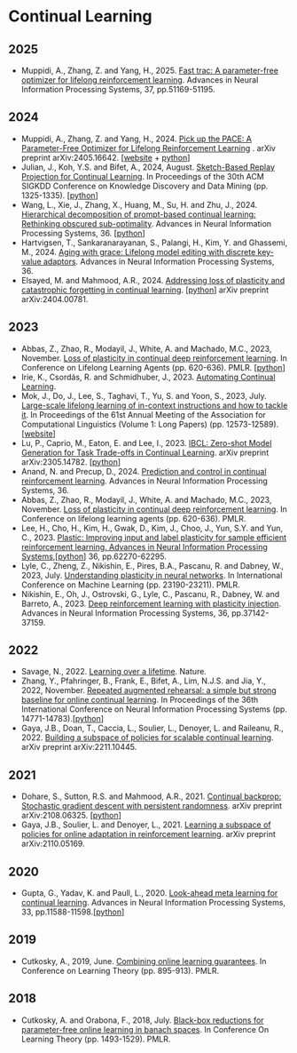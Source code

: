 # Continual Learning
## 2025
* Muppidi, A., Zhang, Z. and Yang, H., 2025. [Fast trac: A parameter-free optimizer for lifelong reinforcement learning](https://proceedings.neurips.cc/paper_files/paper/2024/file/5b76d77e7095c6480ed827b85f0c2878-Paper-Conference.pdf). Advances in Neural Information Processing Systems, 37, pp.51169-51195.
## 2024
* Muppidi, A., Zhang, Z. and Yang, H., 2024. [Pick up the PACE: A Parameter-Free Optimizer for Lifelong Reinforcement Learning](https://arxiv.org/abs/2405.16642)
. arXiv preprint arXiv:2405.16642. [[website](https://computationalrobotics.seas.harvard.edu/TRAC/) + [python](https://github.com/ComputationalRobotics/TRAC?tab=readme-ov-file)]
* Julian, J., Koh, Y.S. and Bifet, A., 2024, August. [Sketch-Based Replay Projection for Continual Learning](https://dl.acm.org/doi/pdf/10.1145/3637528.3671714). In Proceedings of the 30th ACM SIGKDD Conference on Knowledge Discovery and Data Mining (pp. 1325-1335). [[python](https://github.com/jjul482/Sketched-Replay-Projection)]
* Wang, L., Xie, J., Zhang, X., Huang, M., Su, H. and Zhu, J., 2024. [Hierarchical decomposition of prompt-based continual learning: Rethinking obscured sub-optimality](https://proceedings.neurips.cc/paper_files/paper/2023/file/d9f8b5abc8e0926539ecbb492af7b2f1-Paper-Conference.pdf). Advances in Neural Information Processing Systems, 36. [[python](https://github.com/thu-ml/HiDe-Prompt)]
* Hartvigsen, T., Sankaranarayanan, S., Palangi, H., Kim, Y. and Ghassemi, M., 2024. [Aging with grace: Lifelong model editing with discrete key-value adaptors](https://proceedings.neurips.cc/paper_files/paper/2023/file/95b6e2ff961580e03c0a662a63a71812-Paper-Conference.pdf). Advances in Neural Information Processing Systems, 36.
* Elsayed, M. and Mahmood, A.R., 2024. [Addressing loss of plasticity and catastrophic forgetting in continual learning](https://arxiv.org/pdf/2404.00781). [[python](https://github.com/mohmdelsayed/upgd)] arXiv preprint arXiv:2404.00781.
## 2023
* Abbas, Z., Zhao, R., Modayil, J., White, A. and Machado, M.C., 2023, November. [Loss of plasticity in continual deep reinforcement learning](https://www.nature.com/articles/s41586-024-07711-7). In Conference on Lifelong Learning Agents (pp. 620-636). PMLR. [[python](https://github.com/shibhansh/loss-of-plasticity)]
* Irie, K., Csordás, R. and Schmidhuber, J., 2023. [Automating Continual Learning](https://openreview.net/pdf?id=5twh6pM4SR).
* Mok, J., Do, J., Lee, S., Taghavi, T., Yu, S. and Yoon, S., 2023, July. [Large-scale lifelong learning of in-context instructions and how to tackle it](https://aclanthology.org/2023.acl-long.703.pdf). In Proceedings of the 61st Annual Meeting of the Association for Computational Linguistics (Volume 1: Long Papers) (pp. 12573-12589). [[website](https://aclanthology.org/2023.acl-long.703/)]
* Lu, P., Caprio, M., Eaton, E. and Lee, I., 2023. [IBCL: Zero-shot Model Generation for Task Trade-offs in Continual Learning](https://arxiv.org/pdf/2305.14782). arXiv preprint arXiv:2305.14782. [[python](https://github.com/ibcl-anon/ibcl)]
* Anand, N. and Precup, D., 2024. [Prediction and control in continual reinforcement learning](https://proceedings.neurips.cc/paper_files/paper/2023/file/c94bbbef466ab1b2cfa100e41413b3a8-Paper-Conference.pdf). Advances in Neural Information Processing Systems, 36.
* Abbas, Z., Zhao, R., Modayil, J., White, A. and Machado, M.C., 2023, November. [Loss of plasticity in continual deep reinforcement learning](https://proceedings.mlr.press/v232/abbas23a/abbas23a.pdf). In Conference on lifelong learning agents (pp. 620-636). PMLR.
* Lee, H., Cho, H., Kim, H., Gwak, D., Kim, J., Choo, J., Yun, S.Y. and Yun, C., 2023. [Plastic: Improving input and label plasticity for sample efficient reinforcement learning. Advances in Neural Information Processing Systems](https://proceedings.neurips.cc/paper_files/paper/2023/file/c464fc4516aca4e68f2a14e67c6f0402-Paper-Conference.pdf),[[python](https://github.com/dojeon-ai/plastic)] 36, pp.62270-62295.
* Lyle, C., Zheng, Z., Nikishin, E., Pires, B.A., Pascanu, R. and Dabney, W., 2023, July. [Understanding plasticity in neural networks](https://proceedings.mlr.press/v202/lyle23b/lyle23b.pdf). In International Conference on Machine Learning (pp. 23190-23211). PMLR.
* Nikishin, E., Oh, J., Ostrovski, G., Lyle, C., Pascanu, R., Dabney, W. and Barreto, A., 2023. [Deep reinforcement learning with plasticity injection](https://proceedings.neurips.cc/paper_files/paper/2023/file/75101364dc3aa7772d27528ea504472b-Paper-Conference.pdf). Advances in Neural Information Processing Systems, 36, pp.37142-37159.
## 2022
* Savage, N., 2022. [Learning over a lifetime](https://www.nature.com/articles/d41586-022-01962-y). Nature.
* Zhang, Y., Pfahringer, B., Frank, E., Bifet, A., Lim, N.J.S. and Jia, Y., 2022, November. [Repeated augmented rehearsal: a simple but strong baseline for online continual learning](https://papers.neurips.cc/paper_files/paper/2022/file/5ebbbac62b968254093023f1c95015d3-Paper-Conference.pdf). In Proceedings of the 36th International Conference on Neural Information Processing Systems (pp. 14771-14783).[[python](https://github.com/YaqianZhang/RepeatedAugmentedRehearsal/tree/master)]
* Gaya, J.B., Doan, T., Caccia, L., Soulier, L., Denoyer, L. and Raileanu, R., 2022. [Building a subspace of policies for scalable continual learning](https://arxiv.org/pdf/2211.10445). arXiv preprint arXiv:2211.10445.
## 2021
* Dohare, S., Sutton, R.S. and Mahmood, A.R., 2021. [Continual backprop: Stochastic gradient descent with persistent randomness](https://arxiv.org/abs/2108.06325). arXiv preprint arXiv:2108.06325. [[python](https://github.com/shibhansh/loss-of-plasticity)]
* Gaya, J.B., Soulier, L. and Denoyer, L., 2021. [Learning a subspace of policies for online adaptation in reinforcement learning](https://arxiv.org/pdf/2110.05169). arXiv preprint arXiv:2110.05169.
## 2020
* Gupta, G., Yadav, K. and Paull, L., 2020. [Look-ahead meta learning for continual learning](https://proceedings.neurips.cc/paper_files/paper/2020/file/85b9a5ac91cd629bd3afe396ec07270a-Paper.pdf). Advances in Neural Information Processing Systems, 33, pp.11588-11598.[[python](https://github.com/montrealrobotics/La-MAML?tab=readme-ov-file)]
## 2019
* Cutkosky, A., 2019, June. [Combining online learning guarantees](https://proceedings.mlr.press/v99/cutkosky19b/cutkosky19b.pdf). In Conference on Learning Theory (pp. 895-913). PMLR.
## 2018
* Cutkosky, A. and Orabona, F., 2018, July. [Black-box reductions for parameter-free online learning in banach spaces](https://proceedings.mlr.press/v75/cutkosky18a/cutkosky18a.pdf). In Conference On Learning Theory (pp. 1493-1529). PMLR.
